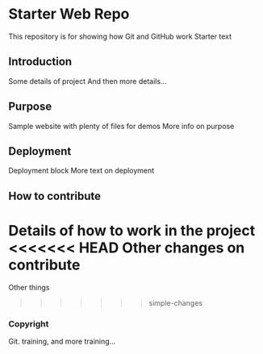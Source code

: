 # Starter Web Repo

This repository is for showing how Git and GitHub work
Starter text

## Introduction

Some details of project
And then more details...

## Purpose

Sample website with plenty of files for demos
More info on purpose

## Deployment

Deployment block
More text on deployment

## How to contribute

Details of how to work in the project
<<<<<<< HEAD
Other changes on contribute
=======
Other things
>>>>>>> simple-changes

### Copyright

Git. training, and more training...